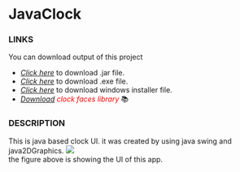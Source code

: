 # JavaClock

### LINKS
You can download output of this project
* *[Click here](https://github.com/DarshanaUOP/JavaClock/raw/master/out/artifacts/JavaClock_jar/JavaClock.jar)* to download .jar file.
* *[Click here](https://github.com/DarshanaUOP/JavaClock/raw/master/out/artifacts/JavaClock_jar/java%20clock.exe)* to download .exe file.
* *[Click here](https://github.com/DarshanaUOP/JavaClock/raw/master/out/artifacts/JavaClock_jar/setup.exe)* to download windows installer file.
* <font color = "#ff0000">*[Download](https://github.com/DarshanaUOP/JavaClock/raw/master/out/artifacts/ClockFaces/ClockFaces.jar) clock faces library* </font> 📚

### DESCRIPTION
This is java based clock UI. it was created by using java swing and java2DGraphics.
<image src = "out/artifacts/JavaClock_jar/UI.JPG" size = 500><br>
the figure above is showing the UI of this app.

